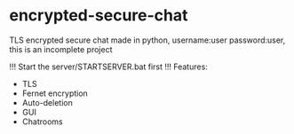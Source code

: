 # encrypted-secure-chat
TLS encrypted secure chat made in python, username:user password:user, this is an incomplete project

!!! Start the server/STARTSERVER.bat first !!!
Features:
- TLS
- Fernet encryption
- Auto-deletion
- GUI
- Chatrooms
